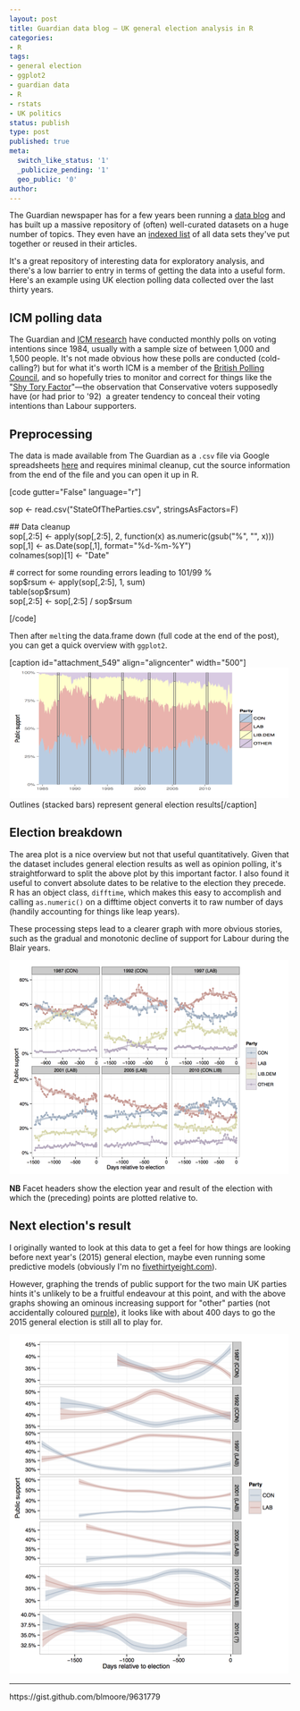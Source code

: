 ```yaml
---
layout: post
title: Guardian data blog — UK general election analysis in R
categories:
- R
tags:
- general election
- ggplot2
- guardian data
- R
- rstats
- UK politics
status: publish
type: post
published: true
meta:
  switch_like_status: '1'
  _publicize_pending: '1'
  geo_public: '0'
author: 
---
```

<p>The Guardian newspaper has for a few years been running a <a title="guardian data blog" href="http://www.theguardian.com/data" target="_blank">data blog</a> and has built up a massive repository of (often) well-curated datasets on a huge number of topics. They even have an <a title="list of data sets made available by the guardian" href="http://www.theguardian.com/news/datablog/interactive/2013/jan/14/all-our-datasets-index" target="_blank">indexed list</a> of all data sets they've put together or reused in their articles.</p>
<p>It's a great repository of interesting data for exploratory analysis, and there's a low barrier to entry in terms of getting the data into a useful form. Here's an example using UK election polling data collected over the last thirty years.</p>
<h2>ICM polling data</h2>
<p>The Guardian and <a title="ICM research" href="http://www.icmresearch.com/" target="_blank">ICM research</a> have conducted monthly polls on voting intentions since 1984, usually with a sample size of between 1,000 and 1,500 people. It's not made obvious how these polls are conducted (cold-calling?) but for what it's worth ICM is a member of the <a title="British Polling Council Wikipedia page" href="http://www.britishpollingcouncil.org/" target="_blank">British Polling Council</a>, and so hopefully tries to monitor and correct for things like the "<a title="shy tory factor" href="https://en.wikipedia.org/wiki/Shy_Tory_Factor" target="_blank">Shy Tory Factor</a>"—the observation that Conservative voters supposedly have (or had prior to '92)  a greater tendency to conceal their voting intentions than Labour supporters.</p>
<h2>Preprocessing</h2>
<p>The data is made available from The Guardian as a <code>.csv</code> file via Google spreadsheets <a title="data" href="https://docs.google.com/spreadsheet/ccc?key=0AonYZs4MzlZbcGhOdG0zTG1EWkVPOEY3OXRmOEIwZmc#gid=0" target="_blank">here</a> and requires minimal cleanup, cut the source information from the end of the file and you can open it up in R.</p>
<p>[code gutter="False" language="r"]</p>
<p>sop &lt;- read.csv(&quot;StateOfTheParties.csv&quot;, stringsAsFactors=F)</p>
<p>## Data cleanup<br />
sop[,2:5] &lt;- apply(sop[,2:5], 2, function(x) as.numeric(gsub(&quot;%&quot;, &quot;&quot;, x)))<br />
sop[,1] &lt;- as.Date(sop[,1], format=&quot;%d-%m-%Y&quot;)<br />
colnames(sop)[1] &lt;- &quot;Date&quot;</p>
<p># correct for some rounding errors leading to 101/99 %<br />
sop$rsum &lt;- apply(sop[,2:5], 1, sum)<br />
table(sop$rsum)<br />
sop[,2:5] &lt;- sop[,2:5] / sop$rsum</p>
<p>[/code]</p>
<p>Then after <code>melt</code>ing the data.frame down (full code at the end of the post), you can get a quick overview with <code>ggplot2</code>.</p>
<p>[caption id="attachment_549" align="aligncenter" width="500"]<a href="http://benjaminlmoore.files.wordpress.com/2014/03/area_plot.png"><img class="size-large wp-image-549" alt="UK general election overview 1984-2014" src="img/area_plot.png?w=500" width="500" height="234" /></a> Outlines (stacked bars) represent general election results[/caption]</p>
<h2>Election breakdown</h2>
<p>The area plot is a nice overview but not that useful quantitatively. Given that the dataset includes general election results as well as opinion polling, it's straightforward to split the above plot by this important factor. I also found it useful to convert absolute dates to be relative to the election they precede. R has an object class, <code>difftime</code>, which makes this easy to accomplish and calling <code>as.numeric()</code> on a difftime object converts it to raw number of days (handily accounting for things like leap years).</p>
<p>These processing steps lead to a clearer graph with more obvious stories, such as the gradual and monotonic decline of support for Labour during the Blair years. </p>
<p><a href="http://benjaminlmoore.files.wordpress.com/2014/03/splitbyelection_2.png"><img src="img/splitbyelection_2.png?w=500" alt="UK general election data split by election period" width="500" height="382" class="aligncenter size-large wp-image-561" /></a></p>
<p><strong>NB</strong> Facet headers show the election year and result of the election with which the (preceding) points are plotted relative to.</p>
<h2>Next election's result</h2>
<p>I originally wanted to look at this data to get a feel for how things are looking before next year's (2015) general election, maybe even running some predictive models (obviously I'm no <a href="http://fivethirtyeight.com/" title="fivethirtyeight" target="_blank">fivethirtyeight.com</a>). </p>
<p>However, graphing the trends of public support for the two main UK parties hints it's unlikely to be a fruitful endeavour at this point, and with the above graphs showing an ominous increasing support for "other" parties (not accidentally coloured <a href="https://www.ukip.org/" title="ukip" target="_blank">purple</a>), it looks like with about 400 days to go the 2015 general election is still all to play for.</p>
<p><a href="http://benjaminlmoore.files.wordpress.com/2014/03/lab_con.png"><img src="img/lab_con.png?w=500" alt="lab_con" width="500" height="607" class="aligncenter size-large wp-image-563" /></a></p>
<hr />
<p>https://gist.github.com/blmoore/9631779</p>

